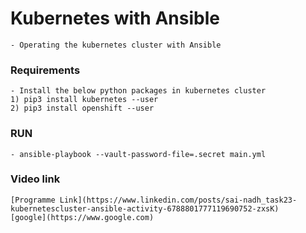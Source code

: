 
# Kubernetes with Ansible

	- Operating the kubernetes cluster with Ansible

###  Requirements

	- Install the below python packages in kubernetes cluster
	1) pip3 install kubernetes --user
	2) pip3 install openshift --user


### RUN

	- ansible-playbook --vault-password-file=.secret main.yml


### Video link
	[Programme Link](https://www.linkedin.com/posts/sai-nadh_task23-kubernetescluster-ansible-activity-6788801777119690752-zxsK)
	[google](https://www.google.com)
